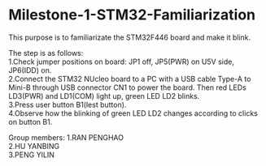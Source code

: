 # Milestone-1-STM32-Familiarization			 
This purpose is to familiarizate the STM32F446 board and make it blink.

The step is as follows:  
1.Check jumper positions on board: JP1 off, JP5(PWR) on U5V side, JP6(IDD) on.  
2.Connect the STM32 NUcleo board to a PC with a USB cable Type-A to Mini-B through USB connector CN1 to power the board. Then red LEDs LD3(PWR) and LD1(COM) light up, green LED LD2 blinks.  
3.Press user button B1(lest button).  
4.Observe how the blinking of green LED LD2 changes according to clicks on button B1. 

Group members:
1.RAN PENGHAO  
2.HU YANBING  
3.PENG YILIN  
 
